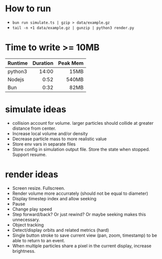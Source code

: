 # How to run

- `bun run simulate.ts | gzip > data/example.gz`
- `tail -n +1 data/example.gz | gunzip | python3 render.py`

# Time to write >= 10MB

| Runtime | Duration | Peak Mem |
| ------- | -------: | -------: |
| python3 |    14:00 |     15MB |
| Nodejs  |     0:52 |    540MB |
| Bun     |     0:32 |     82MB |

# simulate ideas

- collision account for volume. larger particles should collide at greater distance from center.
- Increase local volume and/or density
- Decrease particle mass to more realistic value
- Store env vars in separate files
- Store config in simulation output file. Store the state when stopped. Support resume.

# render ideas

- Screen resize. Fullscreen.
- Render volume more accurrately (should not be equal to diameter)
- Display timestep index and allow seeking
- Pause
- Change play speed
- Step forward/back? Or just rewind? Or maybe seeking makes this unnecessary.
- Object tracking
- Detect/display orbits and related metrics (hard)
- Single button stroke to save current view (pan, zoom, timestamp) to be able to return to an event.
- When multiple particles share a pixel in the current display, increase brightness.
